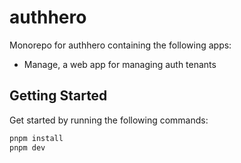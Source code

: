 # authhero

Monorepo for authhero containing the following apps:

- Manage, a web app for managing auth tenants

## Getting Started

Get started by running the following commands:

```bash
pnpm install
pnpm dev
```
